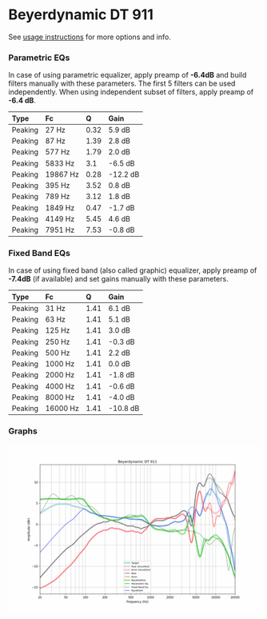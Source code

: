 # Beyerdynamic DT 911
See [usage instructions](https://github.com/jaakkopasanen/AutoEq#usage) for more options and info.

### Parametric EQs
In case of using parametric equalizer, apply preamp of **-6.4dB** and build filters manually
with these parameters. The first 5 filters can be used independently.
When using independent subset of filters, apply preamp of **-6.4 dB**.

| Type    | Fc       |    Q | Gain     |
|:--------|:---------|:-----|:---------|
| Peaking | 27 Hz    | 0.32 | 5.9 dB   |
| Peaking | 87 Hz    | 1.39 | 2.8 dB   |
| Peaking | 577 Hz   | 1.79 | 2.0 dB   |
| Peaking | 5833 Hz  | 3.1  | -6.5 dB  |
| Peaking | 19867 Hz | 0.28 | -12.2 dB |
| Peaking | 395 Hz   | 3.52 | 0.8 dB   |
| Peaking | 789 Hz   | 3.12 | 1.8 dB   |
| Peaking | 1849 Hz  | 0.47 | -1.7 dB  |
| Peaking | 4149 Hz  | 5.45 | 4.6 dB   |
| Peaking | 7951 Hz  | 7.53 | -0.8 dB  |

### Fixed Band EQs
In case of using fixed band (also called graphic) equalizer, apply preamp of **-7.4dB**
(if available) and set gains manually with these parameters.

| Type    | Fc       |    Q | Gain     |
|:--------|:---------|:-----|:---------|
| Peaking | 31 Hz    | 1.41 | 6.1 dB   |
| Peaking | 63 Hz    | 1.41 | 5.1 dB   |
| Peaking | 125 Hz   | 1.41 | 3.0 dB   |
| Peaking | 250 Hz   | 1.41 | -0.3 dB  |
| Peaking | 500 Hz   | 1.41 | 2.2 dB   |
| Peaking | 1000 Hz  | 1.41 | 0.0 dB   |
| Peaking | 2000 Hz  | 1.41 | -1.8 dB  |
| Peaking | 4000 Hz  | 1.41 | -0.6 dB  |
| Peaking | 8000 Hz  | 1.41 | -4.0 dB  |
| Peaking | 16000 Hz | 1.41 | -10.8 dB |

### Graphs
![](./Beyerdynamic%20DT%20911.png)